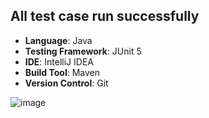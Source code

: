 ## All test case run successfully
 -  **Language**: Java 
 -  **Testing Framework**: JUnit 5
 -  **IDE**: IntelliJ IDEA
 -  **Build Tool**: Maven
 -  **Version Control**: Git


![image](https://github.com/user-attachments/assets/407d0786-1494-4b93-9aeb-afc5e26496f2)
